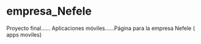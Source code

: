 # empresa_Nefele
Proyecto final...... Aplicaciones móviles......Página para la empresa Nefele ( apps moviles) 

